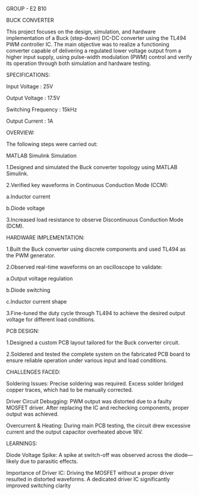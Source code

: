 GROUP - E2 B10

BUCK CONVERTER

This project focuses on the design, simulation, and hardware implementation of a Buck (step-down) DC-DC converter using the TL494 PWM controller IC.
The main objective was to realize a functioning converter capable of delivering a regulated lower voltage output from a higher input supply, using pulse-width modulation (PWM) control and verify its operation through both simulation and hardware testing.


SPECIFICATIONS:


Input Voltage : 25V

Output Voltage : 17.5V

Switching Frequency : 15kHz

Output Current : 1A


OVERVIEW:


The following steps were carried out:



MATLAB Simulink Simulation

1.Designed and simulated the Buck converter topology using MATLAB Simulink.

2.Verified key waveforms in Continuous Conduction Mode (CCM):

a.Inductor current

b.Diode voltage

3.Increased load resistance to observe Discontinuous Conduction Mode (DCM).



HARDWARE IMPLEMENTATION:

1.Built the Buck converter using discrete components and used TL494 as the PWM generator.

2.Observed real-time waveforms on an oscilloscope to validate:

a.Output voltage regulation

b.Diode switching

c.Inductor current shape

3.Fine-tuned the duty cycle through TL494 to achieve the desired output voltage for different load conditions.



PCB DESIGN:

1.Designed a custom PCB layout tailored for the Buck converter circuit.

2.Soldered and tested the complete system on the fabricated PCB board to ensure reliable operation under various input and load conditions.



CHALLENGES FACED:

Soldering Issues: Precise soldering was required. Excess solder bridged copper traces, which had to be manually corrected.

Driver Circuit Debugging: PWM output was distorted due to a faulty MOSFET driver. After replacing the IC and rechecking components, proper output was achieved.

Overcurrent & Heating: During main PCB testing, the circuit drew excessive current and the output capacitor overheated above 18V.


LEARNINGS:

Diode Voltage Spike: A spike at switch-off was observed across the diode—likely due to parasitic effects.

Importance of Driver IC: Driving the MOSFET without a proper driver resulted in distorted waveforms. A dedicated driver IC significantly improved switching clarity
